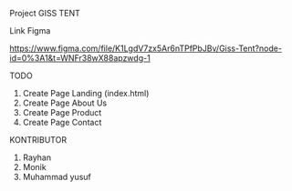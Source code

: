 Project GISS TENT

Link Figma

https://www.figma.com/file/K1LgdV7zx5Ar6nTPfPbJBv/Giss-Tent?node-id=0%3A1&t=WNFr38wX88apzwdg-1

TODO
1. Create Page Landing (index.html)
2. Create Page About Us
3. Create Page Product
4. Create Page Contact

KONTRIBUTOR
1. Rayhan
2. Monik
3. Muhammad yusuf